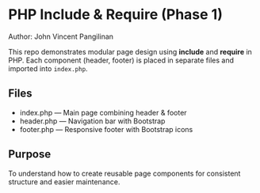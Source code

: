 # PHP Include & Require (Phase 1)
Author: John Vincent Pangilinan

This repo demonstrates modular page design using **include** and **require** in PHP.
Each component (header, footer) is placed in separate files and imported into `index.php`.

## Files
- index.php — Main page combining header & footer
- header.php — Navigation bar with Bootstrap
- footer.php — Responsive footer with Bootstrap icons

## Purpose
To understand how to create reusable page components for consistent structure and easier maintenance.
